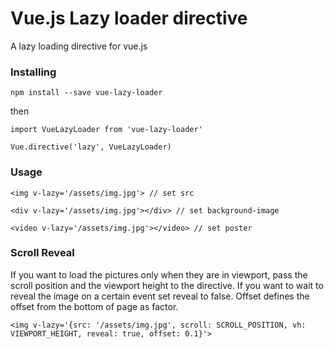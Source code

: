 # Vue.js Lazy loader directive

A lazy loading directive for vue.js

### Installing

```
npm install --save vue-lazy-loader
```

then

```
import VueLazyLoader from 'vue-lazy-loader'

Vue.directive('lazy', VueLazyLoader)
```

### Usage

```
<img v-lazy='/assets/img.jpg'> // set src

<div v-lazy='/assets/img.jpg'></div> // set background-image

<video v-lazy='/assets/img.jpg'></video> // set poster
```

### Scroll Reveal

If you want to load the pictures only when they are in viewport, pass the scroll position and the viewport height to the directive. If you want to wait to reveal the image on a certain event set reveal to false. Offset defines the offset from the bottom of page as factor.

```
<img v-lazy='{src: '/assets/img.jpg', scroll: SCROLL_POSITION, vh: VIEWPORT_HEIGHT, reveal: true, offset: 0.1}'>
```
